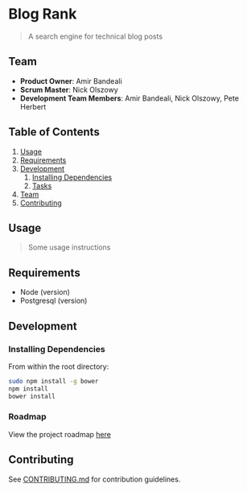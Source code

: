 # Blog Rank

> A search engine for technical blog posts

## Team

  - __Product Owner__: Amir Bandeali
  - __Scrum Master__: Nick Olszowy
  - __Development Team Members__: Amir Bandeali, Nick Olszowy, Pete Herbert

## Table of Contents

1. [Usage](#Usage)
1. [Requirements](#requirements)
1. [Development](#development)
    1. [Installing Dependencies](#installing-dependencies)
    1. [Tasks](#tasks)
1. [Team](#team)
1. [Contributing](#contributing)

## Usage

> Some usage instructions

## Requirements

- Node (version)
- Postgresql (version)

## Development

### Installing Dependencies

From within the root directory:

```sh
sudo npm install -g bower
npm install
bower install
```

### Roadmap

View the project roadmap [here](LINK_TO_PROJECT_ISSUES)


## Contributing

See [CONTRIBUTING.md](CONTRIBUTING.md) for contribution guidelines.
